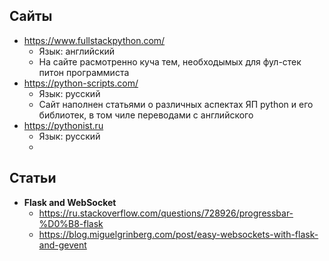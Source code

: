 

## Сайты



- https://www.fullstackpython.com/ 
  - Язык: английский
  - На сайте расмотренно куча тем, необходымых для фул-стек питон программиста
- https://python-scripts.com/
  - Язык: русский
  - Сайт наполнен статьями о различных аспектах ЯП python и его библиотек, в том чиле переводами с английского
- https://pythonist.ru
  - Язык: русский
  - 


## Статьи

- **Flask and WebSocket**
  - https://ru.stackoverflow.com/questions/728926/progressbar-%D0%B8-flask
  - https://blog.miguelgrinberg.com/post/easy-websockets-with-flask-and-gevent